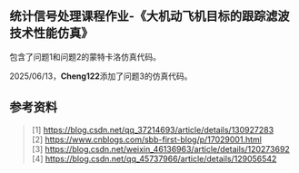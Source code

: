 ## 统计信号处理课程作业-《大机动飞机目标的跟踪滤波技术性能仿真》

包含了问题1和问题2的蒙特卡洛仿真代码。

2025/06/13，**Cheng122**添加了问题3的仿真代码。

## 参考资料
> [1] https://blog.csdn.net/qq_37214693/article/details/130927283    
> [2] https://www.cnblogs.com/sbb-first-blog/p/17029001.html    
> [3] https://blog.csdn.net/weixin_46136963/article/details/120273692    
> [4] https://blog.csdn.net/qq_45737966/article/details/129056542    
